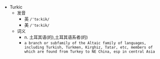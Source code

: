 - Turkic
  - 发音
    - 英 `/'tə:kik/`
    - 美 `/'tə:kik/`
  - 词义
    - n. 土耳其语(的),土耳其语系者(的)
    - `a branch or subfamily of the Altaic family of languages, including Turkish, Turkmen, Kirghiz, Tatar, etc, members of which are found from Turkey to NE China, esp in central Asia `
